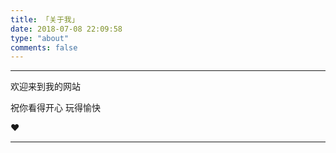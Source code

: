 ```yaml
---
title: 「关于我」
date: 2018-07-08 22:09:58
type: "about"
comments: false
---
```






---

欢迎来到我的网站

祝你看得开心 玩得愉快

❤️

---

